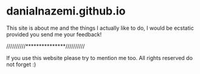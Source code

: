 # danialnazemi.github.io
This site is about me and the things I actually like to do, I would be ecstatic provided you send me your feedback!



//////////***************//////////

If you use this website please try to mention me too. All rights reserved do not forget :)
